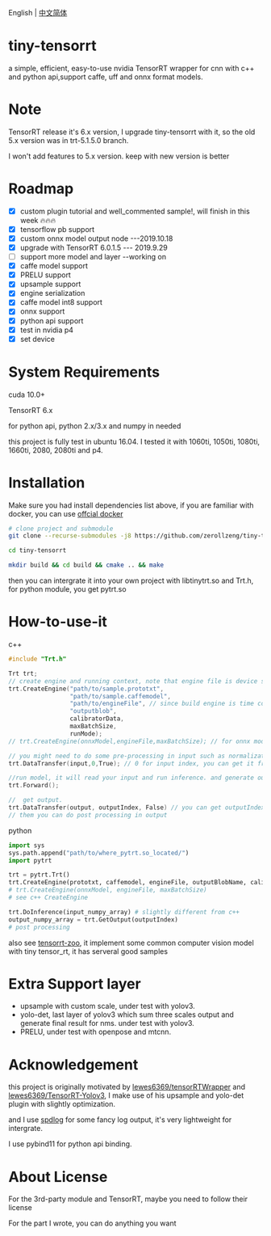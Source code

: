 <!--
 * @Description: In User Settings Edit
 * @Author: zerollzeng
 * @Date: 2019-08-23 09:16:35
 * @LastEditTime: 2019-12-09 12:46:58
 * @LastEditors: zerollzeng
 -->

English | [中文简体](https://github.com/zerollzeng/tiny-tensorrt/blob/master/README-CN.md)

# tiny-tensorrt
a simple, efficient, easy-to-use nvidia TensorRT wrapper for cnn with c++ and python api,support caffe, uff and onnx format models.

# Note
TensorRT release it's 6.x version, I upgrade tiny-tensorrt with it, so the old 5.x version was in trt-5.1.5.0 branch. 

I won't add features to 5.x version. keep with new version is better

# Roadmap
- [x] custom plugin tutorial and well_commented sample!, will finish in this week :fire::fire::fire:
- [x] tensorflow pb support 
- [x] custom onnx model output node  ---2019.10.18
- [x] upgrade with TensorRT 6.0.1.5 --- 2019.9.29
- [ ] support more model and layer --working on
- [x] caffe model support
- [x] PRELU support
- [x] upsample support
- [x] engine serialization
- [x] caffe model int8 support
- [x] onnx support
- [x] python api support
- [x] test in nvidia p4
- [x] set device

# System Requirements
cuda 10.0+

TensorRT 6.x

for python api, python 2.x/3.x and numpy in needed

this project is fully test in ubuntu 16.04. I tested it with 1060ti, 1050ti, 1080ti, 1660ti, 2080, 2080ti and p4.

# Installation
Make sure you had install dependencies list above, if you are familiar with docker, you can use [offcial docker](https://ngc.nvidia.com/catalog/containers/nvidia:tensorrt)
```bash
# clone project and submodule
git clone --recurse-submodules -j8 https://github.com/zerollzeng/tiny-tensorrt.git

cd tiny-tensorrt

mkdir build && cd build && cmake .. && make
```
then you can intergrate it into your own project with libtinytrt.so and Trt.h, for python module, you get pytrt.so

# How-to-use-it
c++
```c++
#include "Trt.h"

Trt trt;
// create engine and running context, note that engine file is device specific, so don't copy engine file to new device, it may cause crash
trt.CreateEngine("path/to/sample.prototxt",
                 "path/to/sample.caffemodel",
                 "path/to/engineFile", // since build engine is time consuming,so save we can serialize engine to file, it's much more faster
                 "outputblob",
                 calibratorData,
                 maxBatchSize,
                 runMode);
// trt.CreateEngine(onnxModel,engineFile,maxBatchSize); // for onnx model

// you might need to do some pre-processing in input such as normalization, it depends on your model.
trt.DataTransfer(input,0,True); // 0 for input index, you can get it from CreateEngine phase log output, True for copy input date to gpu

//run model, it will read your input and run inference. and generate output.
trt.Forward();

//  get output.
trt.DataTransfer(output, outputIndex, False) // you can get outputIndex in CreateEngine phase
// them you can do post processing in output
```

python
```python
import sys
sys.path.append("path/to/where_pytrt.so_located/")
import pytrt

trt = pytrt.Trt()
trt.CreateEngine(prototxt, caffemodel, engineFile, outputBlobName, calibratorData, maxBatchSize, mode)
# trt.CreateEngine(onnxModel, engineFile, maxBatchSize)
# see c++ CreateEngine

trt.DoInference(input_numpy_array) # slightly different from c++
output_numpy_array = trt.GetOutput(outputIndex)
# post processing
```

also see [tensorrt-zoo](https://github.com/zerollzeng/tensorrt-zoo), it implement some common computer vision model with tiny tensor_rt, it has serveral good samples

# Extra Support layer
- upsample with custom scale, under test with yolov3.
- yolo-det, last layer of yolov3 which sum three scales output and generate final result for nms. under test with yolov3.
- PRELU, under test with openpose and mtcnn.


# Acknowledgement
this project is originally motivated by [lewes6369/tensorRTWrapper](https://github.com/lewes6369/tensorRTWrapper) and [lewes6369/TensorRT-Yolov3](https://github.com/lewes6369/TensorRT-Yolov3), I make use of his upsample and yolo-det plugin with slightly optimization.

and I use [spdlog](https://github.com/gabime/spdlog) for some fancy log output, it's very lightweight for intergrate. 

I use pybind11 for python api binding.

# About License
For the 3rd-party module and TensorRT, maybe you need to follow their license

For the part I wrote, you can do anything you want


